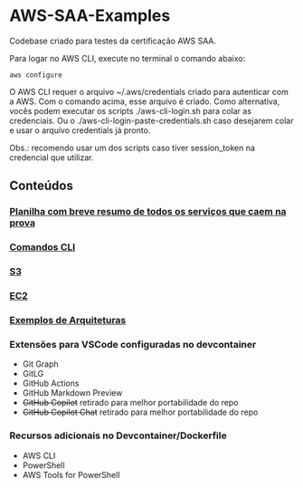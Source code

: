 # AWS-SAA-Examples
Codebase criado para testes da certificação AWS SAA.

Para logar no AWS CLI, execute no terminal o comando abaixo:

```
aws configure
```

O AWS CLI requer o arquivo ~/.aws/credentials criado para autenticar com a AWS. Com o comando acima, esse arquivo é criado.
Como alternativa, vocês podem executar os scripts ./aws-cli-login.sh para colar as credenciais.
Ou o ./aws-cli-login-paste-credentials.sh caso desejarem colar e usar o arquivo credentials já pronto.

Obs.: recomendo usar um dos scripts caso tiver session_token na credencial que utilizar.

## Conteúdos

### [Planilha com breve resumo de todos os serviços que caem na prova](https://docs.google.com/spreadsheets/d/1mPh3mly7_8WeA3YofX4nUiDU3rXdROojQWtNRDAj2vM/edit?usp=sharing)

### [Comandos CLI](./cli/README.md)

### [S3](./s3/README.md)

### [EC2](./ec2/README.md)

### [Exemplos de Arquiteturas](./arquiteturas_exemplos/README.md)

### Extensões para VSCode configuradas no devcontainer
* Git Graph
* GitLG
* GitHub Actions
* GitHub Markdown Preview
* ~~GitHub Copilot~~ retirado para melhor portabilidade do repo
* ~~GitHub Copilot Chat~~ retirado para melhor portabilidade do repo

### Recursos adicionais no Devcontainer/Dockerfile
* AWS CLI
* PowerShell
* AWS Tools for PowerShell
